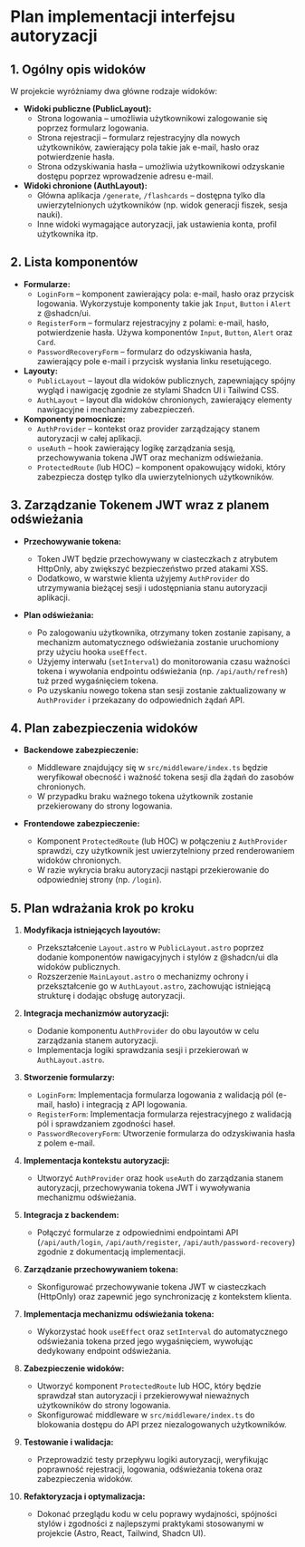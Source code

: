 # Plan implementacji interfejsu autoryzacji

## 1. Ogólny opis widoków

W projekcie wyróżniamy dwa główne rodzaje widoków:

- **Widoki publiczne (PublicLayout):**
  - Strona logowania – umożliwia użytkownikowi zalogowanie się poprzez formularz logowania.
  - Strona rejestracji – formularz rejestracyjny dla nowych użytkowników, zawierający pola takie jak e-mail, hasło oraz potwierdzenie hasła.
  - Strona odzyskiwania hasła – umożliwia użytkownikowi odzyskanie dostępu poprzez wprowadzenie adresu e-mail.
- **Widoki chronione (AuthLayout):**
  - Główna aplikacja `/generate`, `/flashcards` – dostępna tylko dla uwierzytelnionych użytkowników (np. widok generacji fiszek, sesja nauki).
  - Inne widoki wymagające autoryzacji, jak ustawienia konta, profil użytkownika itp.

## 2. Lista komponentów

- **Formularze:**
  - `LoginForm` – komponent zawierający pola: e-mail, hasło oraz przycisk logowania. Wykorzystuje komponenty takie jak `Input`, `Button` i `Alert` z @shadcn/ui.
  - `RegisterForm` – formularz rejestracyjny z polami: e-mail, hasło, potwierdzenie hasła. Używa komponentów `Input`, `Button`, `Alert` oraz `Card`.
  - `PasswordRecoveryForm` – formularz do odzyskiwania hasła, zawierający pole e-mail i przycisk wysłania linku resetującego.
- **Layouty:**
  - `PublicLayout` – layout dla widoków publicznych, zapewniający spójny wygląd i nawigację zgodnie ze stylami Shadcn UI i Tailwind CSS.
  - `AuthLayout` – layout dla widoków chronionych, zawierający elementy nawigacyjne i mechanizmy zabezpieczeń.
- **Komponenty pomocnicze:**
  - `AuthProvider` – kontekst oraz provider zarządzający stanem autoryzacji w całej aplikacji.
  - `useAuth` – hook zawierający logikę zarządzania sesją, przechowywania tokena JWT oraz mechanizm odświeżania.
  - `ProtectedRoute` (lub HOC) – komponent opakowujący widoki, który zabezpiecza dostęp tylko dla uwierzytelnionych użytkowników.

## 3. Zarządzanie Tokenem JWT wraz z planem odświeżania

- **Przechowywanie tokena:**

  - Token JWT będzie przechowywany w ciasteczkach z atrybutem HttpOnly, aby zwiększyć bezpieczeństwo przed atakami XSS.
  - Dodatkowo, w warstwie klienta użyjemy `AuthProvider` do utrzymywania bieżącej sesji i udostępniania stanu autoryzacji aplikacji.

- **Plan odświeżania:**
  - Po zalogowaniu użytkownika, otrzymany token zostanie zapisany, a mechanizm automatycznego odświeżania zostanie uruchomiony przy użyciu hooka `useEffect`.
  - Użyjemy interwału (`setInterval`) do monitorowania czasu ważności tokena i wywołania endpointu odświeżania (np. `/api/auth/refresh`) tuż przed wygaśnięciem tokena.
  - Po uzyskaniu nowego tokena stan sesji zostanie zaktualizowany w `AuthProvider` i przekazany do odpowiednich żądań API.

## 4. Plan zabezpieczenia widoków

- **Backendowe zabezpieczenie:**

  - Middleware znajdujący się w `src/middleware/index.ts` będzie weryfikował obecność i ważność tokena sesji dla żądań do zasobów chronionych.
  - W przypadku braku ważnego tokena użytkownik zostanie przekierowany do strony logowania.

- **Frontendowe zabezpieczenie:**
  - Komponent `ProtectedRoute` (lub HOC) w połączeniu z `AuthProvider` sprawdzi, czy użytkownik jest uwierzytelniony przed renderowaniem widoków chronionych.
  - W razie wykrycia braku autoryzacji nastąpi przekierowanie do odpowiedniej strony (np. `/login`).

## 5. Plan wdrażania krok po kroku

1. **Modyfikacja istniejących layoutów:**

   - Przekształcenie `Layout.astro` w `PublicLayout.astro` poprzez dodanie komponentów nawigacyjnych i stylów z @shadcn/ui dla widoków publicznych.
   - Rozszerzenie `MainLayout.astro` o mechanizmy ochrony i przekształcenie go w `AuthLayout.astro`, zachowując istniejącą strukturę i dodając obsługę autoryzacji.

2. **Integracja mechanizmów autoryzacji:**

   - Dodanie komponentu `AuthProvider` do obu layoutów w celu zarządzania stanem autoryzacji.
   - Implementacja logiki sprawdzania sesji i przekierowań w `AuthLayout.astro`.

3. **Stworzenie formularzy:**

   - `LoginForm`: Implementacja formularza logowania z walidacją pól (e-mail, hasło) i integracją z API logowania.
   - `RegisterForm`: Implementacja formularza rejestracyjnego z walidacją pól i sprawdzaniem zgodności haseł.
   - `PasswordRecoveryForm`: Utworzenie formularza do odzyskiwania hasła z polem e-mail.

4. **Implementacja kontekstu autoryzacji:**

   - Utworzyć `AuthProvider` oraz hook `useAuth` do zarządzania stanem autoryzacji, przechowywania tokena JWT i wywoływania mechanizmu odświeżania.

5. **Integracja z backendem:**

   - Połączyć formularze z odpowiednimi endpointami API (`/api/auth/login`, `/api/auth/register`, `/api/auth/password-recovery`) zgodnie z dokumentacją implementacji.

6. **Zarządzanie przechowywaniem tokena:**

   - Skonfigurować przechowywanie tokena JWT w ciasteczkach (HttpOnly) oraz zapewnić jego synchronizację z kontekstem klienta.

7. **Implementacja mechanizmu odświeżania tokena:**

   - Wykorzystać hook `useEffect` oraz `setInterval` do automatycznego odświeżania tokena przed jego wygaśnięciem, wywołując dedykowany endpoint odświeżania.

8. **Zabezpieczenie widoków:**

   - Utworzyć komponent `ProtectedRoute` lub HOC, który będzie sprawdzał stan autoryzacji i przekierowywał nieważnych użytkowników do strony logowania.
   - Skonfigurować middleware w `src/middleware/index.ts` do blokowania dostępu do API przez niezalogowanych użytkowników.

9. **Testowanie i walidacja:**

   - Przeprowadzić testy przepływu logiki autoryzacji, weryfikując poprawność rejestracji, logowania, odświeżania tokena oraz zabezpieczenia widoków.

10. **Refaktoryzacja i optymalizacja:**
    - Dokonać przeglądu kodu w celu poprawy wydajności, spójności stylów i zgodności z najlepszymi praktykami stosowanymi w projekcie (Astro, React, Tailwind, Shadcn UI).
